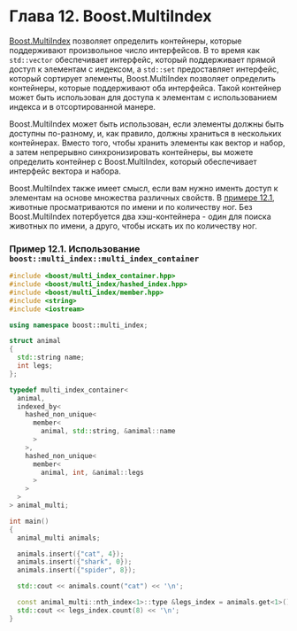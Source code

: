 # Глава 12. Boost.MultiIndex

[Boost.MultiIndex](http://www.boost.org/libs/multi_index ) позволяет определить контейнеры, которые поддерживают произвольное число интерфейсов. В то время как `std::vector` обеспечивает интерфейс, который поддерживает прямой доступ к элементам с индексом, а `std::set` предоставляет интерфейс, который сортирует элементы, Boost.MultiIndex позволяет определить контейнеры, которые поддерживают оба интерфейса. Такой контейнер может быть использован для доступа к элементам с использованием индекса и в отсортированной манере.

Boost.MultiIndex может быть использован, если элементы должны быть доступны по-разному, и, как правило, должны храниться в нескольких контейнерах. Вместо того, чтобы хранить элементы как вектор и набор, а затем непрерывно синхронизировать контейнеры, вы можете определить контейнер с Boost.MultiIndex, который обеспечивает  интерфейс вектора и набора.


Boost.MultiIndex также имеет смысл, если вам нужно именть доступ к элементам на основе множества различных свойств. В [примере 12.1](#example121), животные просматриваются по имени и по количеству ног. Без Boost.MultiIndex потербуется два хэш-контейнера - один для поиска животных по имени, а друго, чтобы искать их по количеству ног.

<a name="example121"></a>
### Пример 12.1. Использование `boost::multi_index::multi_index_container`
```c++
#include <boost/multi_index_container.hpp>
#include <boost/multi_index/hashed_index.hpp>
#include <boost/multi_index/member.hpp>
#include <string>
#include <iostream>

using namespace boost::multi_index;

struct animal
{
  std::string name;
  int legs;
};

typedef multi_index_container<
  animal,
  indexed_by<
    hashed_non_unique<
      member<
        animal, std::string, &animal::name
      >
    >,
    hashed_non_unique<
      member<
        animal, int, &animal::legs
      >
    >
  >
> animal_multi;

int main()
{
  animal_multi animals;

  animals.insert({"cat", 4});
  animals.insert({"shark", 0});
  animals.insert({"spider", 8});

  std::cout << animals.count("cat") << '\n';

  const animal_multi::nth_index<1>::type &legs_index = animals.get<1>();
  std::cout << legs_index.count(8) << '\n';
}
```
